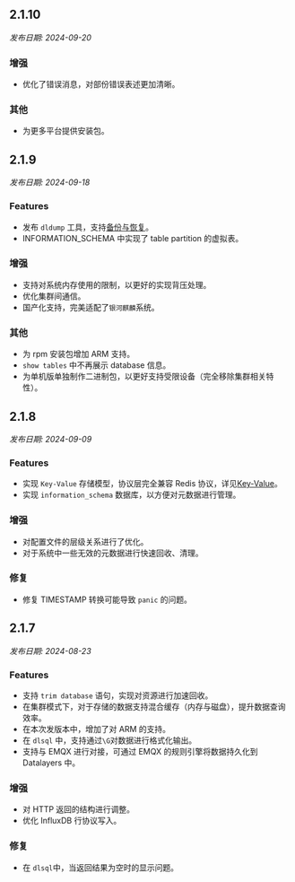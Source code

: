 ## 2.1.10

*发布日期: 2024-09-20*

### 增强
- 优化了错误消息，对部份错误表述更加清晰。

### 其他
- 为更多平台提供安装包。


## 2.1.9

*发布日期: 2024-09-18*

### Features
- 发布 `dldump` 工具，支持[备份与恢复](../admin/backup-restore.md)。
- INFORMATION_SCHEMA 中实现了 table partition 的虚拟表。

### 增强
- 支持对系统内存使用的限制，以更好的实现背压处理。
- 优化集群间通信。
- 国产化支持，完美适配了`银河麒麟`系统。

### 其他
- 为 rpm 安装包增加 ARM 支持。
- `show tables` 中不再展示 database 信息。
- 为单机版单独制作二进制包，以更好支持受限设备（完全移除集群相关特性）。


## 2.1.8

*发布日期: 2024-09-09*

### Features
- 实现 `Key-Value` 存储模型，协议层完全兼容 Redis 协议，详见[Key-Value](../key-value-data-model/overview.md)。
- 实现 `information_schema` 数据库，以方便对元数据进行管理。

### 增强
- 对配置文件的层级关系进行了优化。
- 对于系统中一些无效的元数据进行快速回收、清理。

### 修复
- 修复 TIMESTAMP 转换可能导致 `panic` 的问题。



## 2.1.7

*发布日期: 2024-08-23*

### Features
- 支持 `trim database` 语句，实现对资源进行加速回收。
- 在集群模式下，对于存储的数据支持混合缓存（内存与磁盘），提升数据查询效率。 
- 在本次发版本中，增加了对 ARM 的支持。
- 在 `dlsql` 中，支持通过`\G`对数据进行格式化输出。
- 支持与 EMQX 进行对接，可通过  EMQX 的规则引擎将数据持久化到 Datalayers 中。

### 增强
- 对 HTTP 返回的结构进行调整。
- 优化 InfluxDB 行协议写入。


### 修复
- 在 `dlsql`中，当返回结果为空时的显示问题。


